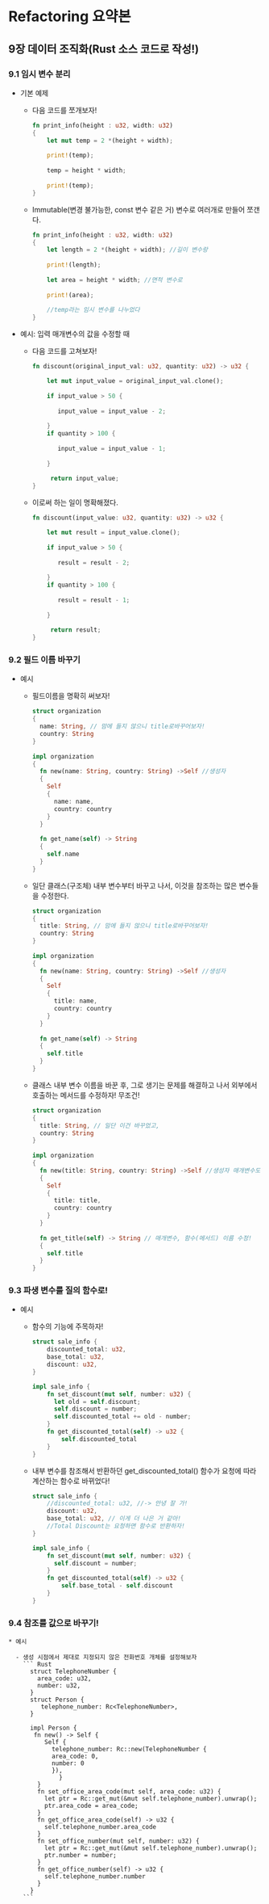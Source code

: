 # Refactoring 요약본

## 9장 데이터 조직화(Rust 소스 코드로 작성!)

### 9.1 임시 변수 분리

  * 기본 예제
  
    - 다음 코드를 쪼개보자!
    
      ``` Rust
      fn print_info(height : u32, width: u32)
      {
          let mut temp = 2 *(height + width);
          
          print!(temp);
          
          temp = height * width;  
          
          print!(temp);
      }
      ```
      
    - Immutable(변경 불가능한, const 변수 같은 거) 변수로 여러개로 만들어 쪼갠다.
      ``` Rust
      fn print_info(height : u32, width: u32)
      {
          let length = 2 *(height + width); //길이 변수랑
        
          print!(length);
        
          let area = height * width; //면적 변수로
        
          print!(area);
        
          //temp라는 임시 변수를 나누었다
      }
      ```
      
  * 예시: 입력 매개변수의 값을 수정할 때
  
    - 다음 코드를 고쳐보자!
      ``` Rust
      fn discount(original_input_val: u32, quantity: u32) -> u32 {
      
          let mut input_value = original_input_val.clone();
          
          if input_value > 50 {
          
             input_value = input_value - 2;
             
          }
          if quantity > 100 {
          
             input_value = input_value - 1;
             
          }
          
           return input_value;
      }
      ```
    - 이로써 하는 일이 명확해졌다.
      ``` Rust
      fn discount(input_value: u32, quantity: u32) -> u32 {
      
          let mut result = input_value.clone();
          
          if input_value > 50 {
          
             result = result - 2;
             
          }
          if quantity > 100 {
          
             result = result - 1;
             
          }
          
           return result;
      }
      ```
    

    
### 9.2 필드 이름 바꾸기

   * 예시
   
      - 필드이름을 명확히 써보자!
      
        ``` Rust
        struct organization
        {
          name: String, // 맘에 들지 않으니 title로바꾸어보자!
          country: String
        }
      
        impl organization
        {
          fn new(name: String, country: String) ->Self //생성자
          {
            Self
            {
              name: name,
              country: country
            }
          }
          
          fn get_name(self) -> String
          {
            self.name
          }
        }
        ```
      - 일단 클래스(구조체) 내부 변수부터 바꾸고 나서, 이것을 참조하는 많은 변수들을 수정한다.
      
        ``` Rust
        struct organization
        {
          title: String, // 맘에 들지 않으니 title로바꾸어보자!
          country: String
        }
      
        impl organization
        {
          fn new(name: String, country: String) ->Self //생성자
          {
            Self
            {
              title: name,
              country: country
            }
          }
          
          fn get_name(self) -> String
          {
            self.title
          }
        }
        ```
      - 클래스 내부 변수 이름을 바꾼 후, 그로 생기는 문제를 해결하고 나서 외부에서 호출하는 메서드를 수정하자! 무조건!
      
        ``` Rust
        struct organization
        {
          title: String, // 일단 이건 바꾸었고,
          country: String
        }
      
        impl organization
        {
          fn new(title: String, country: String) ->Self //생성자 매개변수도 수정!
          {
            Self
            {
              title: title,
              country: country
            }
          }
          
          fn get_title(self) -> String // 매개변수, 함수(메서드) 이름 수정!
          {
            self.title
          }
        }
        ```
### 9.3 파생 변수를 질의 함수로!

   * 예시
   
      - 함수의 기능에 주목하자!   
        ``` Rust
        struct sale_info {
            discounted_total: u32,
            base_total: u32,
            discount: u32,
        }

        impl sale_info {
            fn set_discount(mut self, number: u32) {
              let old = self.discount;
              self.discount = number;
              self.discounted_total += old - number;
            }
            fn get_discounted_total(self) -> u32 {
                self.discounted_total
            }     
        }
        ``` 
      - 내부 변수를 참조해서 반환하던 get_discounted_total() 함수가 요청에 따라 계산하는 함수로 바뀌었다!
        ``` Rust
        struct sale_info {
            //discounted_total: u32, //-> 안녕 잘 가!
            discount: u32,
            base_total: u32, // 이게 더 나은 거 같아!
            //Total Discount는 요청하면 함수로 반환하자!
        }

        impl sale_info {
            fn set_discount(mut self, number: u32) {
              self.discount = number;
            }
            fn get_discounted_total(self) -> u32 {
                self.base_total - self.discount
            }     
        }
        ``` 
        
        
### 9.4 참조를 값으로 바꾸기!

    * 예시
    
      - 생성 시점에서 제대로 지정되지 않은 전화번호 개체를 설정해보자
        ``` Rust
          struct TelephoneNumber {
            area_code: u32,
            number: u32,
          }
          struct Person {
             telephone_number: Rc<TelephoneNumber>,
          }
        
          impl Person {
           fn new() -> Self {
              Self {
                telephone_number: Rc::new(TelephoneNumber {
                area_code: 0,
                number: 0
                }),
                  }
            }
            fn set_office_area_code(mut self, area_code: u32) {
              let ptr = Rc::get_mut(&mut self.telephone_number).unwrap();
              ptr.area_code = area_code;
            }
            fn get_office_area_code(self) -> u32 {
              self.telephone_number.area_code
            }
            fn set_office_number(mut self, number: u32) {
              let ptr = Rc::get_mut(&mut self.telephone_number).unwrap();
              ptr.number = number;
            }
            fn get_office_number(self) -> u32 {
              self.telephone_number.number
            }
          }
        ```
        
        
